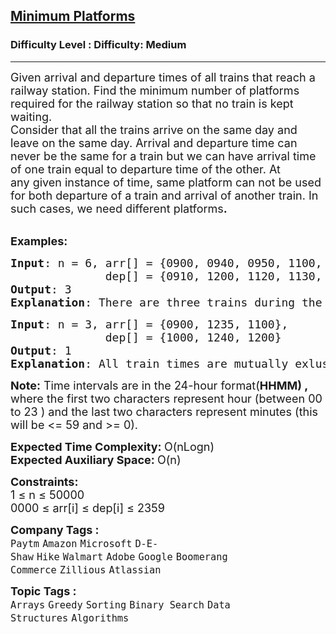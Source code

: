 <h2><a href="https://www.geeksforgeeks.org/problems/minimum-platforms-1587115620/1?page=2&sortBy=submissions">Minimum Platforms</a></h2><h3>Difficulty Level : Difficulty: Medium</h3><hr><div class="problems_problem_content__Xm_eO"><p><span style="font-size: 18px;">Given arrival and departure times of all trains that reach a railway station. Find the minimum number of platforms required for the railway station so that no train is kept waiting.<br>Consider that all the trains arrive on the same day and leave on the same day. Arrival and departure time can never&nbsp;be the same for a train&nbsp;but we can have arrival time of one train equal to departure time of the other.&nbsp;At any&nbsp;given instance of time, same platform can not be used for both departure of a train and arrival of another train.&nbsp;In such cases,&nbsp;we need different platforms<strong>.</strong></span></p>
<p><br><span style="font-size: 18px;"><strong>Examples:</strong></span></p>
<pre><span style="font-size: 18px;"><strong>Input</strong>: n = 6, arr[] = {0900, 0940, 0950, 1100, 1500, 1800}, <br>              dep[] = {0910, 1200, 1120, 1130, 1900, 2000}
<strong>Output</strong>: 3
<strong>Explanation</strong>: There are three trains during the time 0940 to 1200. So we need minimum 3 platforms.</span></pre>
<pre><span style="font-size: 18px;"><strong>Input</strong>: n = 3, arr[] = {0900, </span><span style="font-size: 18px;">1235, </span><span style="font-size: 18px;">1100}, <br>              dep[] = {1000, </span><span style="font-size: 18px;">1240, </span><span style="font-size: 18px;">1200}
<strong>Output</strong>: 1
<strong>Explanation</strong>: All train times are mutually exlusive. So we need only one platform</span>
</pre>
<p><span style="font-size: 18px;"><strong>Note:</strong> Time intervals are in the 24-hour format(<strong>HHMM) ,</strong> where the first two characters represent hour (between 00 to 23 ) and the last two characters represent minutes (this will be &lt;= 59 and &gt;= 0).</span></p>
<p><span style="font-size: 18px;"><strong>Expected Time Complexity:&nbsp;</strong>O(nLogn)<br><strong>Expected Auxiliary Space:&nbsp;</strong>O(n)</span></p>
<p><span style="font-size: 18px;"><strong>Constraints:</strong><br>1 ≤ n ≤ 50000<br>0000 ≤ arr[i] ≤ dep[i] ≤ 2359</span></p></div><p><span style=font-size:18px><strong>Company Tags : </strong><br><code>Paytm</code>&nbsp;<code>Amazon</code>&nbsp;<code>Microsoft</code>&nbsp;<code>D-E-Shaw</code>&nbsp;<code>Hike</code>&nbsp;<code>Walmart</code>&nbsp;<code>Adobe</code>&nbsp;<code>Google</code>&nbsp;<code>Boomerang Commerce</code>&nbsp;<code>Zillious</code>&nbsp;<code>Atlassian</code>&nbsp;<br><p><span style=font-size:18px><strong>Topic Tags : </strong><br><code>Arrays</code>&nbsp;<code>Greedy</code>&nbsp;<code>Sorting</code>&nbsp;<code>Binary Search</code>&nbsp;<code>Data Structures</code>&nbsp;<code>Algorithms</code>&nbsp;